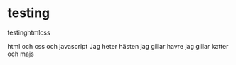 # testing
testinghtmlcss

html och css och javascript
Jag heter hästen
jag gillar havre
jag gillar katter
och majs